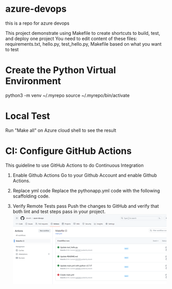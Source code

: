 # azure-devops
this is a repo for azure devops

This project demonstrate using Makefile to create shortcuts to  build, test, and deploy one project
You need to edit content of these files: requirements.txt, hello.py, test_hello.py, Makefile based on what you want to test

# Create the Python Virtual Environment
python3 -m venv ~/.myrepo
source ~/.myrepo/bin/activate

# Local Test
Run "Make all" on Azure cloud shell to see the result

# CI: Configure GitHub Actions
This guideline to use GitHub Actions to do Continuous Integration 

1. Enable Github Actions
Go to your Github Account and enable Github Actions.

2. Replace yml code
Replace the pythonapp.yml code with the following scaffolding code.

4. Verify Remote Tests pass
Push the changes to GitHub and verify that both lint and test steps pass in your project.
![GitHub Action result](github%20action%203.PNG?raw=true "GitHub Action result")
